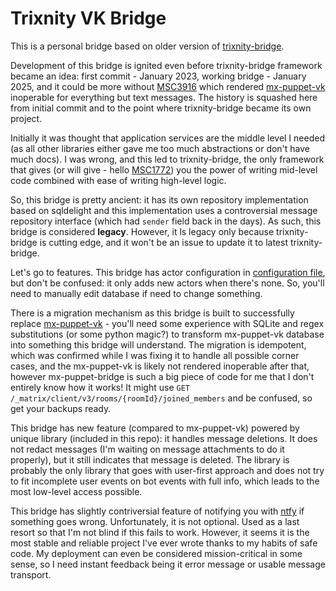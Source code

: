 # Trixnity VK Bridge

This is a personal bridge based on older version of [trixnity-bridge](https://github.com/HeroBrine1st/trixnity-bridge).

Development of this bridge is ignited even before trixnity-bridge framework became an idea: first commit - January 2023,
working bridge - January 2025, and it could be more
without [MSC3916](https://github.com/matrix-org/matrix-spec-proposals/pull/3916) which
rendered [mx-puppet-vk](https://github.com/HeroBrine1st/mx-puppet-vk) inoperable for everything but text messages.
The history is squashed here from initial commit and to the point where trixnity-bridge became its own project.

Initially it was thought that application services are the middle level I needed (as all other libraries either gave me
too much abstractions or don't have much docs). I was wrong, and this led to trixnity-bridge, the only framework that
gives (or will give - hello [MSC1772](https://github.com/matrix-org/matrix-spec-proposals/pull/1772)) you the power of
writing mid-level code combined with ease of writing high-level logic.

So, this bridge is pretty ancient: it has its own repository implementation based on sqldelight and this implementation
uses a controversial message repository interface (which had `sender` field back in the days). As such, this bridge is
considered **legacy**. However, it ls legacy only because trixnity-bridge is cutting edge, and it won't be an issue to
update it to latest trixnity-bridge.

Let's go to features. This bridge has actor configuration
in [configuration file](vk-bridge/src/main/resources/application.conf), but don't be confused: it only adds new actors
when there's none. So, you'll need to manually edit database if need to change something.

There is a migration mechanism as this bridge is built to successfully
replace [mx-puppet-vk](https://github.com/HeroBrine1st/mx-puppet-vk) - you'll need some experience with SQLite and regex
substitutions (or some python magic?) to transform mx-puppet-vk database into something this bridge will understand. The
migration is idempotent, which was confirmed while I was fixing it to handle all possible corner cases, and the
mx-puppet-vk is likely not rendered inoperable after that, however mx-puppet-bridge is such a big piece of code for me
that I don't entirely know how it works! It might use `GET /_matrix/client/v3/rooms/{roomId}/joined_members` and be
confused, so get your backups ready.

This bridge has new feature (compared to mx-puppet-vk) powered by unique library (included in this repo): it handles
message deletions. It does not redact messages (I'm waiting on message attachments to do it properly), but it still
indicates that message is deleted. The library is probably the only library that goes with user-first approach and does
not try to fit incomplete user events on bot events with full info, which leads to the most low-level access possible.

This bridge has slightly contriversial feature of notifying you with [ntfy](https://ntfy.sh/) if something goes wrong.
Unfortunately, it is not optional. Used as a last resort so that I'm not blind if this fails to work. However, it seems
it is the most stable and reliable project I've ever wrote thanks to my habits of safe code. My deployment can even be
considered mission-critical in some sense, so I need instant feedback being it error message or usable message
transport.